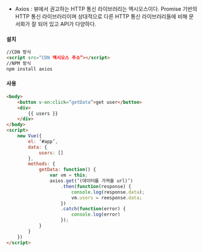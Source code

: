 
- Axios : 뷰에서 권고하는 HTTP 통신 라이브러리는 액시오스이다. Promise 기반의 HTTP 통신 라이브러리이며 상대적으로 다른 HTTP 통신 라이브러리들에 비해 문서화가 잘 되어 있고 API가 다양하다.

#### 설치
```html
//CDN 방식
<script src=“CDN 액시오스 주소”></script>
//NPM 방식
npm install axios
```


#### 사용
```html
<body>
	<button v-on:click=“getData”>get user</button>
	<div>
		{{ users }}
	</div>
</body>
<script>
	new Vue({
		el: ‘#app’,
		data: {
			users: []
		},
		methods: {
			getData: function() {
				var vm = this;
				axios.get(‘(데이터를 가져올 url)’)
					.then(function(response) {
						console.log(response.data);
						vm.users = reesponse.data;
					})
					.catch(function(error) {
						console.log(error)
					});
			}
		}
	})
</script>
```
